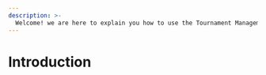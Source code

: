 ```yaml
---
description: >-
  Welcome! we are here to explain you how to use the Tournament Management Software (TMS). Please review our Getting Started section to see how to operate.
---
```


# Introduction

